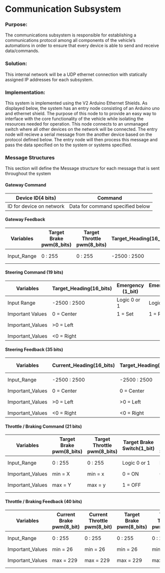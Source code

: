 # Communication Subsystem

### Purpose:
The communications subsystem is responsible for establishing a communications protocol among all 
components of the vehicle’s automations in order to ensure that every device is able to send and receive data/commands.

### Solution:
This internal network will be a UDP ethernet connection with statically assigned IP addresses for each subsystem.

### Implementation:
This system is implemented using the V2 Arduino Ethernet Shields. As displayed below, the system has an entry node consisting of an Arduino uno and ethernet shield.
The purpose of this node to to provide an easy way to interface with the core functionality of the vehicle while isolating the resources needed for operation. This
node connects to an unmanaged switch where all other devices on the network will be connected. The entry node will recieve a serial message from the another device
based on the protocol defined below. The entry node will then process this message and pass the data specified on to the system or systems specified.

### Message Structures
This section will define the Message structure for each message that is sent throughout the system

#### Gateway Command
| Device ID(4 bits) | Command |
| --- | --- |
| ID for device on network | Data for command specified below |

#### Gateway Feedback
| Variables | Target Brake pwm(8_bits) | Target Throttle pwm(8_bits) | Target_Heading(16_bits) | Target Brake Switch(1_bit) | Target Throttle Switch(1_bit) | Emergency (1_bit) | Mode_Select (1_bit) |
| --- | --- | --- | --- | --- | --- | --- | --- |
| Input_Range | 0 : 255 | 0 : 255 | -2500 : 2500 | Logic 0 or 1 | Logic 0 or 1 | Logic 0 or 1 | Logic 0 or 1 |

#### Steering Command (19 bits)
| Variables | Target_Heading(16_bits) |  Emergency  (1_bit) | Emergency_Reset (1_bit) | Mode_Select (1_bit) |
| --- | --- | --- | --- | --- |
| Input Range | -2500 : 2500 | Logic 0 or 1 | Logic 0 or 1 | Logic 0 or 1 |
| Important Values | 0 = Center | 1 = Set | 1 = Reset | 0 = Manual |
| Important_Values | >0 = Left |  |  | 1 = Automated |
| Important_Values | <0 = Right |  |  |  |

#### Steering Feedback (35 bits)
| Variables | Current_Heading(16_bits) | Target_Heading(16_bits) | Current_Direction (1_bit) |  Emergency  (1_bit) | Mode_Select (1_bit) |
| --- | --- | --- | --- | --- | --- |
| Input_Range | -2500 : 2500 | -2500 : 2500 | Logic 0 or 1 | Logic 0 or 1 | Logic 0 or 1 |
| Important_Values | 0 = Center | 0 = Center | 0 = Right | 0 = False | 0 = Manual |
| Important_Values | >0 = Left | >0 = Left | 1 = Left | 1 = True | 1 = Automated |
| Important_Values | <0 = Right | <0 = Right |  |  |  |

#### Throttle / Braking Command (21 bits)
| Variables | Target Brake pwm(8_bits) | Target Throttle pwm(8_bits) | Target Brake Switch(1_bit) | Target Throttle Switch(1_bit) |  Emergency  (1_bit) | Emergency_Reset (1_bit) | Mode_Select (1_bits) |
| --- | --- | --- | --- | --- | --- | --- | --- |
| Input_Range | 0 : 255 | 0 : 255 | Logic 0 or 1 | Logic 0 or 1 | Logic 0 or 1 | Logic 0 or 1 | Logic 0 or 1 |
| Important_Values | min = X | min = x | 0 = ON | 0 = OFF | 1 = Set | 1 = Reset | 0 = Manual |
| Important_Values | max = Y | max = y | 1 = OFF | 1 = ON |  |  | 1 = Automated |

#### Throttle / Braking Feedback (40 bits)
| Variables | Current Brake pwm(8_bit) | Current Throttle pwm(8_bit) | Target Brake pwm(8_bits) | Target Throttle pwm(8_bits) | Brake Switch(1_bit) | Throttle Switch(1_bit) | Current Brake Switch(1_bit) | current Throttle Switch(1_bit) | Target Brake Switch(1_bit) | Target Throttle Switch(1_bit) |  Emergency  (1_bit) | Mode_Select (1_bits) |
| --- | --- | --- | --- | --- | --- | --- | --- | --- | --- | --- | --- | --- |
| Input_Range | 0 : 255 | 0 : 255 | 0 : 255 | 0 : 255 | Logic 0 or 1 | Logic 0 or 1 | Logic 0 or 1 | Logic 0 or 1 | Logic 0 or 1 | Logic 0 or 1 | Logic 0 or 1 | Logic 0 or 1 | Logic 0 or 1 | Logic 0 or 1 |
| Important_Values | min = 26 | min = 26 | min = 26 | min = 26 | 0 = ON | 0 = OFF | 0 = ON | 0 = OFF | 0 = ON | 0 = OFF | 0 = False | 0 = Manual |
| Important_Values | max = 229 | max = 229 | max = 229 | max = 229 | 1 = OFF | 1 = ON | 1 = OFF | 1 = ON | 1 = OFF | 1 = ON | 1 = True | 1 = Automated |
